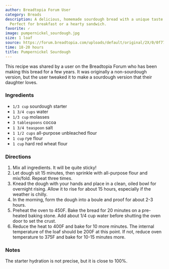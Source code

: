 ```yaml
---
author: Breadtopia Forum User
category: Breads
description: A delicious, homemade sourdough bread with a unique taste of pumpernickel.
  Perfect for breakfast or a hearty sandwich.
favorite: ✓
image: pumpernickel_sourdough.jpg
size: 1 loaf
source: https://forum.breadtopia.com/uploads/default/original/2X/0/0f771061c6bedcb0913d298916b3ad0afbd220c6.jpeg
time: 18-20 hours
title: Pumpernickel Sourdough
---
```

This recipe was shared by a user on the Breadtopia Forum who has been making this bread for a few years. It was originally a non-sourdough version, but the user tweaked it to make a sourdough version that their daughter loves.

### Ingredients

* `1/3 cup` sourdough starter
* `1 3/4 cups` water
* `1/3 cup` molasses
* `3 tablespoons` cocoa
* `1 3/4 teaspoon` salt
* `1 1/2 cups` all-purpose unbleached flour
* `1 cup` rye flour
* `1 cup` hard red wheat flour

### Directions

1. Mix all ingredients. It will be quite sticky!
2. Let dough sit 15 minutes, then sprinkle with all-purpose flour and mix/fold. Repeat three times. 
3. Knead the dough with your hands and place in a clean, oiled bowl for overnight rising. Allow it to rise for about 15 hours, especially if the weather is chilly.
4. In the morning, form the dough into a boule and proof for about 2-3 hours.
5. Preheat the oven to 450F. Bake the bread for 20 minutes on a pre-heated baking stone. Add about 1/4 cup water before shutting the oven door to set the crust. 
6. Reduce the heat to 400F and bake for 10 more minutes. The internal temperature of the loaf should be 200F at this point. If not, reduce oven temperature to 375F and bake for 10-15 minutes more.

### Notes

The starter hydration is not precise, but it is close to 100%.